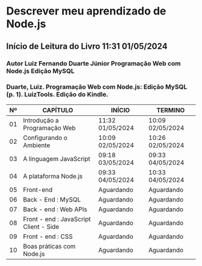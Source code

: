 # Descrever meu aprendizado de Node.js


## Início de Leitura do Livro 11:31 01/05/2024
### Autor Luiz Fernando Duarte Júnior Programação Web com Node.js Edição MySQL
### Duarte, Luiz. Programação Web com Node.js: Edição MySQL (p. 1). LuizTools. Edição do Kindle. 

|Nº|CAPÍTULO|INÍCIO|TERMINO|
|---|---|---|---|
|01|Introdução a Programação Web|11:32 01/05/2024|10:09 02/05/2024|
|02|Configurando o Ambiente|10:09 02/05/2024|10:26 02/05/2024|
|03|A linguagem JavaScript|09:18 03/05/2024|09:33 04/05/2024|
|04|A plataforma Node.js|09:33 04/05/2024|10:33 04/05/2024|
|05|Front-end|Aguardando|Aguardando|
|06|Back - End : MySQL|Aguardando|Aguardando|
|07|Back - end : Web APIs|Aguardando|Aguardando|
|08|Front - end : JavaScript Client - Side|Aguardando|Aguardando|
|09|Front - end : CSS|Aguardando|Aguardando|
|10|Boas práticas com Node.js|Aguardando|Aguardando|